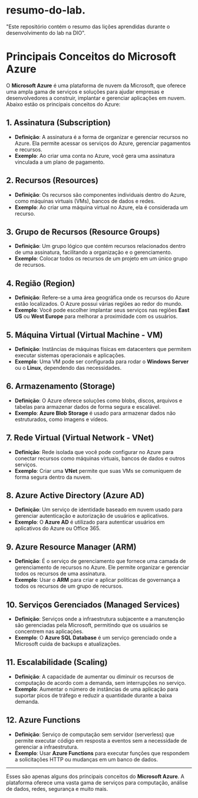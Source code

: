 # resumo-do-lab.
"Este repositório contém o resumo das lições aprendidas durante o desenvolvimento do lab na DIO".

# Principais Conceitos do Microsoft Azure

O **Microsoft Azure** é uma plataforma de nuvem da Microsoft, que oferece uma ampla gama de serviços e soluções para ajudar empresas e desenvolvedores a construir, implantar e gerenciar aplicações em nuvem. Abaixo estão os principais conceitos do Azure:

## 1. **Assinatura (Subscription)**
- **Definição**: A assinatura é a forma de organizar e gerenciar recursos no Azure. Ela permite acessar os serviços do Azure, gerenciar pagamentos e recursos.
- **Exemplo**: Ao criar uma conta no Azure, você gera uma assinatura vinculada a um plano de pagamento.

## 2. **Recursos (Resources)**
- **Definição**: Os recursos são componentes individuais dentro do Azure, como máquinas virtuais (VMs), bancos de dados e redes.
- **Exemplo**: Ao criar uma máquina virtual no Azure, ela é considerada um recurso.

## 3. **Grupo de Recursos (Resource Groups)**
- **Definição**: Um grupo lógico que contém recursos relacionados dentro de uma assinatura, facilitando a organização e o gerenciamento.
- **Exemplo**: Colocar todos os recursos de um projeto em um único grupo de recursos.

## 4. **Região (Region)**
- **Definição**: Refere-se a uma área geográfica onde os recursos do Azure estão localizados. O Azure possui várias regiões ao redor do mundo.
- **Exemplo**: Você pode escolher implantar seus serviços nas regiões **East US** ou **West Europe** para melhorar a proximidade com os usuários.

## 5. **Máquina Virtual (Virtual Machine - VM)**
- **Definição**: Instâncias de máquinas físicas em datacenters que permitem executar sistemas operacionais e aplicações.
- **Exemplo**: Uma VM pode ser configurada para rodar o **Windows Server** ou o **Linux**, dependendo das necessidades.

## 6. **Armazenamento (Storage)**
- **Definição**: O Azure oferece soluções como blobs, discos, arquivos e tabelas para armazenar dados de forma segura e escalável.
- **Exemplo**: **Azure Blob Storage** é usado para armazenar dados não estruturados, como imagens e vídeos.

## 7. **Rede Virtual (Virtual Network - VNet)**
- **Definição**: Rede isolada que você pode configurar no Azure para conectar recursos como máquinas virtuais, bancos de dados e outros serviços.
- **Exemplo**: Criar uma **VNet** permite que suas VMs se comuniquem de forma segura dentro da nuvem.

## 8. **Azure Active Directory (Azure AD)**
- **Definição**: Um serviço de identidade baseado em nuvem usado para gerenciar autenticação e autorização de usuários e aplicativos.
- **Exemplo**: O **Azure AD** é utilizado para autenticar usuários em aplicativos do Azure ou Office 365.

## 9. **Azure Resource Manager (ARM)**
- **Definição**: É o serviço de gerenciamento que fornece uma camada de gerenciamento de recursos no Azure. Ele permite organizar e gerenciar todos os recursos de uma assinatura.
- **Exemplo**: Usar o **ARM** para criar e aplicar políticas de governança a todos os recursos de um grupo de recursos.

## 10. **Serviços Gerenciados (Managed Services)**
- **Definição**: Serviços onde a infraestrutura subjacente e a manutenção são gerenciadas pela Microsoft, permitindo que os usuários se concentrem nas aplicações.
- **Exemplo**: O **Azure SQL Database** é um serviço gerenciado onde a Microsoft cuida de backups e atualizações.

## 11. **Escalabilidade (Scaling)**
- **Definição**: A capacidade de aumentar ou diminuir os recursos de computação de acordo com a demanda, sem interrupções no serviço.
- **Exemplo**: Aumentar o número de instâncias de uma aplicação para suportar picos de tráfego e reduzir a quantidade durante a baixa demanda.

## 12. **Azure Functions**
- **Definição**: Serviço de computação sem servidor (serverless) que permite executar código em resposta a eventos sem a necessidade de gerenciar a infraestrutura.
- **Exemplo**: Usar **Azure Functions** para executar funções que respondem a solicitações HTTP ou mudanças em um banco de dados.

---

Esses são apenas alguns dos principais conceitos do **Microsoft Azure**. A plataforma oferece uma vasta gama de serviços para computação, análise de dados, redes, segurança e muito mais.





